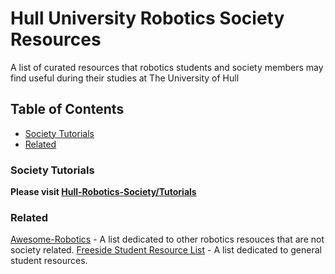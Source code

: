 # Hull University Robotics Society Resources
A list of curated resources that robotics students and society members may find useful during their studies at The University of Hull

## Table of Contents
* [Society Tutorials](#society-tutorials)
* [Related](#related)

### Society Tutorials
**Please visit [Hull-Robotics-Society/Tutorials](https://github.com/Hull-Robotics-Society/Tutorials)**

### Related 
[Awesome-Robotics](https://github.com/kiloreux/awesome-robotics) - A list dedicated to other robotics resouces that are not society related.
[Freeside Student Resource List](https://github.com/FreesideHull/StudentResources) - A list dedicated to general student resources.